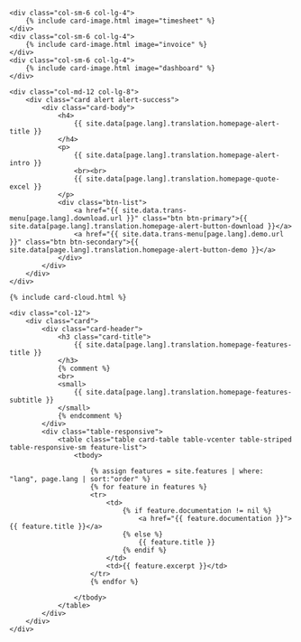 
    <div class="col-sm-6 col-lg-4">
        {% include card-image.html image="timesheet" %}
    </div>
    <div class="col-sm-6 col-lg-4">
        {% include card-image.html image="invoice" %}
    </div>
    <div class="col-sm-6 col-lg-4">
        {% include card-image.html image="dashboard" %}
    </div>

    <div class="col-md-12 col-lg-8">
        <div class="card alert alert-success">
            <div class="card-body">
                <h4>
                    {{ site.data[page.lang].translation.homepage-alert-title }}
                </h4>
                <p>
                    {{ site.data[page.lang].translation.homepage-alert-intro }}
                    <br><br>
                    {{ site.data[page.lang].translation.homepage-quote-excel }}
                </p>
                <div class="btn-list">
                    <a href="{{ site.data.trans-menu[page.lang].download.url }}" class="btn btn-primary">{{ site.data[page.lang].translation.homepage-alert-button-download }}</a>
                    <a href="{{ site.data.trans-menu[page.lang].demo.url }}" class="btn btn-secondary">{{ site.data[page.lang].translation.homepage-alert-button-demo }}</a>
                </div>
            </div>
        </div>
    </div>

    {% include card-cloud.html %}

    <div class="col-12">
        <div class="card">
            <div class="card-header">
                <h3 class="card-title">
                    {{ site.data[page.lang].translation.homepage-features-title }}
                </h3>
                {% comment %}
                <br>
                <small>
                    {{ site.data[page.lang].translation.homepage-features-subtitle }}
                </small>
                {% endcomment %}
            </div>
            <div class="table-responsive">
                <table class="table card-table table-vcenter table-striped table-responsive-sm feature-list">
                    <tbody>

                        {% assign features = site.features | where: "lang", page.lang | sort:"order" %} 
                        {% for feature in features %}
                        <tr>
                            <td>
                                {% if feature.documentation != nil %}
                                    <a href="{{ feature.documentation }}">{{ feature.title }}</a>
                                {% else %}
                                    {{ feature.title }}
                                {% endif %}
                            </td>
                            <td>{{ feature.excerpt }}</td>
                        </tr>
                        {% endfor %}

                    </tbody>
                </table>
            </div>
        </div>
    </div>
